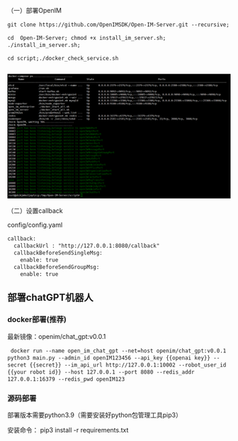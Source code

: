 （一）部署OpenIM

```
git clone https://github.com/OpenIMSDK/Open-IM-Server.git --recursive;
```

```
cd  Open-IM-Server; chmod +x install_im_server.sh; ./install_im_server.sh;
```

```
cd script;./docker_check_service.sh
```

```
```

![](https://github.com/EthanForAi/ChatGPT/blob/main/docs/docker_success.png)



（二）设置callback

config/config.yaml

```
callback:
  callbackUrl : "http://127.0.0.1:8080/callback"
  callbackBeforeSendSingleMsg:
    enable: true 
  callbackBeforeSendGroupMsg:
    enable: true
```





## 部署chatGPT机器人

### docker部署(推荐)
最新镜像：openim/chat_gpt:v0.0.1
```
 docker run --name open_im_chat_gpt --net=host openim/chat_gpt:v0.0.1 python3 main.py --admin_id openIM123456 --api_key {{openai key}} --secret {{secret}} --im_api_url http://127.0.0.1:10002 --robot_user_id {{your robot id}} --host 127.0.0.1 --port 8080 --redis_addr 127.0.0.1:16379 --redis_pwd openIM123
```

###  源码部署
部署版本需要python3.9（需要安装好python包管理工具pip3）

安装命令： pip3 install -r requirements.txt